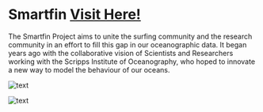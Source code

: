 # Smartfin [Visit Here!](https://smartfin.org)

The Smartfin Project aims to unite the surfing community and the research community in an effort to fill this gap in our oceanographic data. It began years ago with the collaborative vision of Scientists and Researchers working with the Scripps Institute of Oceanography, who hoped to innovate a new way to model the behaviour of our oceans. 

![text](https://github.com/hwanggit/Smartfin/blob/master/Presentation_Screenshots/longboard-smartfin-logo_web1920x1335.jpg)

![text](https://github.com/hwanggit/Smartfin/blob/master/Presentation_Screenshots/Screen%20Shot%202019-05-08%20at%202.01.41%20PM.png)


